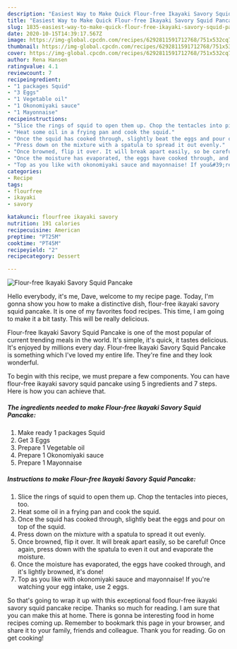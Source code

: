 ```yaml
---
description: "Easiest Way to Make Quick Flour-free Ikayaki Savory Squid Pancake"
title: "Easiest Way to Make Quick Flour-free Ikayaki Savory Squid Pancake"
slug: 1835-easiest-way-to-make-quick-flour-free-ikayaki-savory-squid-pancake
date: 2020-10-15T14:39:17.567Z
image: https://img-global.cpcdn.com/recipes/6292811591712768/751x532cq70/flour-free-ikayaki-savory-squid-pancake-recipe-main-photo.jpg
thumbnail: https://img-global.cpcdn.com/recipes/6292811591712768/751x532cq70/flour-free-ikayaki-savory-squid-pancake-recipe-main-photo.jpg
cover: https://img-global.cpcdn.com/recipes/6292811591712768/751x532cq70/flour-free-ikayaki-savory-squid-pancake-recipe-main-photo.jpg
author: Rena Hansen
ratingvalue: 4.1
reviewcount: 7
recipeingredient:
- "1 packages Squid"
- "3 Eggs"
- "1 Vegetable oil"
- "1 Okonomiyaki sauce"
- "1 Mayonnaise"
recipeinstructions:
- "Slice the rings of squid to open them up. Chop the tentacles into pieces, too."
- "Heat some oil in a frying pan and cook the squid."
- "Once the squid has cooked through, slightly beat the eggs and pour on top of the squid."
- "Press down on the mixture with a spatula to spread it out evenly."
- "Once browned, flip it over. It will break apart easily, so be careful! Once again, press down with the spatula to even it out and evaporate the moisture."
- "Once the moisture has evaporated, the eggs have cooked through, and it&#39;s lightly browned, it&#39;s done!"
- "Top as you like with okonomiyaki sauce and mayonnaise! If you&#39;re watching your egg intake, use 2 eggs."
categories:
- Recipe
tags:
- flourfree
- ikayaki
- savory

katakunci: flourfree ikayaki savory 
nutrition: 191 calories
recipecuisine: American
preptime: "PT25M"
cooktime: "PT45M"
recipeyield: "2"
recipecategory: Dessert

---
```



![Flour-free Ikayaki Savory Squid Pancake](https://img-global.cpcdn.com/recipes/6292811591712768/751x532cq70/flour-free-ikayaki-savory-squid-pancake-recipe-main-photo.jpg)

Hello everybody, it's me, Dave, welcome to my recipe page. Today, I'm gonna show you how to make a distinctive dish, flour-free ikayaki savory squid pancake. It is one of my favorites food recipes. This time, I am going to make it a bit tasty. This will be really delicious.

Flour-free Ikayaki Savory Squid Pancake is one of the most popular of current trending meals in the world. It's simple, it's quick, it tastes delicious. It's enjoyed by millions every day. Flour-free Ikayaki Savory Squid Pancake is something which I've loved my entire life. They're fine and they look wonderful.




To begin with this recipe, we must prepare a few components. You can have flour-free ikayaki savory squid pancake using 5 ingredients and 7 steps. Here is how you can achieve that.

<!--inarticleads1-->

##### The ingredients needed to make Flour-free Ikayaki Savory Squid Pancake:

1. Make ready 1 packages Squid
1. Get 3 Eggs
1. Prepare 1 Vegetable oil
1. Prepare 1 Okonomiyaki sauce
1. Prepare 1 Mayonnaise




<!--inarticleads2-->

##### Instructions to make Flour-free Ikayaki Savory Squid Pancake:

1. Slice the rings of squid to open them up. Chop the tentacles into pieces, too.
1. Heat some oil in a frying pan and cook the squid.
1. Once the squid has cooked through, slightly beat the eggs and pour on top of the squid.
1. Press down on the mixture with a spatula to spread it out evenly.
1. Once browned, flip it over. It will break apart easily, so be careful! Once again, press down with the spatula to even it out and evaporate the moisture.
1. Once the moisture has evaporated, the eggs have cooked through, and it&#39;s lightly browned, it&#39;s done!
1. Top as you like with okonomiyaki sauce and mayonnaise! If you&#39;re watching your egg intake, use 2 eggs.




So that's going to wrap it up with this exceptional food flour-free ikayaki savory squid pancake recipe. Thanks so much for reading. I am sure that you can make this at home. There is gonna be interesting food in home recipes coming up. Remember to bookmark this page in your browser, and share it to your family, friends and colleague. Thank you for reading. Go on get cooking!
